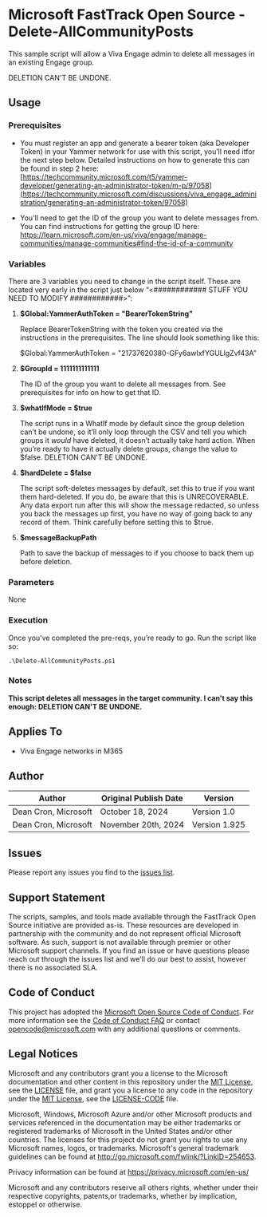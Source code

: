 # Microsoft FastTrack Open Source - Delete-AllCommunityPosts

This sample script will allow a Viva Engage admin to delete all messages in an existing Engage group.

DELETION CAN'T BE UNDONE.

## Usage

### Prerequisites

- You must register an app and generate a bearer token (aka Developer Token) in your Yammer network for use with this script, you’ll need itfor the next step below. Detailed instructions on how to generate this can be found in step 2 here: [https://techcommunity.microsoft.com/t5/yammer-developer/generating-an-administrator-token/m-p/97058](https://techcommunity.microsoft.com/discussions/viva_engage_administration/generating-an-administrator-token/97058)

- You'll need to get the ID of the group you want to delete messages from. You can find instructions for getting the group ID here: https://learn.microsoft.com/en-us/viva/engage/manage-communities/manage-communities#find-the-id-of-a-community


### Variables

There are 3 variables you need to change in the script itself. These are located very early in the script just below “<############    STUFF YOU NEED TO MODIFY    ############>”:

1. **$Global:YammerAuthToken = "BearerTokenString"**

	  Replace BearerTokenString with the token you created via the instructions in the prerequisites. The line should look something like this:

    $Global:YammerAuthToken = "21737620380-GFy6awIxfYGULlgZvf43A"

2. **$GroupId = 1111111111111**
  
    The ID of the group you want to delete all messages from. See prerequisites for info on how to get that ID.

3. **$whatIfMode = $true**

   The script runs in a WhatIf mode by default since the group deletion can’t be undone, so it’ll only loop through the CSV and tell you which groups it *would* have deleted, it doesn’t actually take hard action. When        you’re ready to have it actually delete groups, change the value to $false. DELETION CAN'T BE UNDONE.

4. **$hardDelete = $false**

   The script soft-deletes messages by default, set this to true if you want them hard-deleted. If you do, be aware that this is UNRECOVERABLE. Any data export run after this will show the message redacted, so unless you back the messages up first, you have no way of going back to any record of them. Think carefully before setting this to $true.

5. **$messageBackupPath**

   Path to save the backup of messages to if you choose to back them up before deletion.
  
### Parameters

None

### Execution

Once you’ve completed the pre-reqs, you’re ready to go. Run the script like so:

	.\Delete-AllCommunityPosts.ps1

### Notes

**This script deletes all messages in the target community. I can't say this enough: DELETION CAN'T BE UNDONE.**

## Applies To

- Viva Engage networks in M365

## Author

|Author|Original Publish Date|Version
|----|--------------------------|--------------
|Dean Cron, Microsoft|October 18, 2024| Version 1.0| 
|Dean Cron, Microsoft|November 20th, 2024| Version 1.925|

## Issues

Please report any issues you find to the [issues list](../../../../issues).

## Support Statement

The scripts, samples, and tools made available through the FastTrack Open Source initiative are provided as-is. These resources are developed in partnership with the community and do not represent official Microsoft software. As such, support is not available through premier or other Microsoft support channels. If you find an issue or have questions please reach out through the issues list and we'll do our best to assist, however there is no associated SLA.

## Code of Conduct

This project has adopted the [Microsoft Open Source Code of Conduct](https://opensource.microsoft.com/codeofconduct/).
For more information see the [Code of Conduct FAQ](https://opensource.microsoft.com/codeofconduct/faq/) or
contact [opencode@microsoft.com](mailto:opencode@microsoft.com) with any additional questions or comments.

## Legal Notices

Microsoft and any contributors grant you a license to the Microsoft documentation and other content in this repository under the [MIT License](https://opensource.org/licenses/MIT), see the [LICENSE](LICENSE) file, and grant you a license to any code in the repository under the [MIT License](https://opensource.org/licenses/MIT), see the [LICENSE-CODE](LICENSE-CODE) file.

Microsoft, Windows, Microsoft Azure and/or other Microsoft products and services referenced in the documentation may be either trademarks or registered trademarks of Microsoft in the United States and/or other countries. The licenses for this project do not grant you rights to use any Microsoft names, logos, or trademarks. Microsoft's general trademark guidelines can be found at http://go.microsoft.com/fwlink/?LinkID=254653.

Privacy information can be found at https://privacy.microsoft.com/en-us/

Microsoft and any contributors reserve all others rights, whether under their respective copyrights, patents,or trademarks, whether by implication, estoppel or otherwise.


